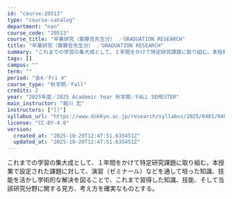 ```yaml
---
id: "course:20513"
type: "course-catalog"
department: "nan"
course_code: "20513"
course_title: "卒業研究（齋藤哲先生分） ／GRADUATION RESEARCH"
title: "卒業研究（齋藤哲先生分） ／GRADUATION RESEARCH"
summary: "これまでの学習の集大成として、１年間をかけて特定研究課題に取り組む。本授業で設定された課題に対して、演習（ゼミナール）などを通して培った知識、技能を活かし学術的な解決を図ることで、これまで習得した知識、技能、そして当該研究分野に関する見方、…"
tags: []
campus: ""
term: ""
period: "金4／Fri 4"
course_type: "秋学期／Fall"
credits: 2
year: "2025年度／2025 Academic Year 秋学期／FALL SEMESTER"
main_instructor: "堀川 宏"
instructors: ["[]"]
syllabus_url: "https://www.dokkyo.ac.jp/research/syllabus/2025/0401/0401_20513_ja_JP.html"
license: "CC-BY-4.0"
version:
  created_at: "2025-10-29T12:47:51.635451Z"
  updated_at: "2025-10-29T12:47:51.635451Z"
---
```

これまでの学習の集大成として、１年間をかけて特定研究課題に取り組む。本授業で設定された課題に対して、演習（ゼミナール）などを通して培った知識、技能を活かし学術的な解決を図ることで、これまで習得した知識、技能、そして当該研究分野に関する見方、考え方を確実なものとする。
